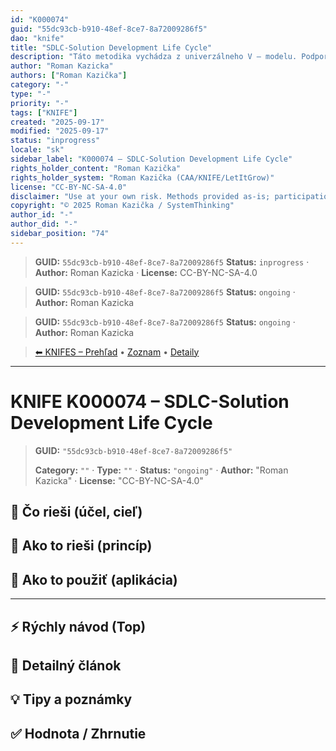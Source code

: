 ```yaml
---
id: "K000074"
guid: "55dc93cb-b910-48ef-8ce7-8a72009286f5"
dao: "knife"
title: "SDLC-Solution Development Life Cycle"
description: "Táto metodika vychádza z univerzálneho V – modelu. Podporuje princíly vuizuálneho manažmentu v rámci celého ťivotného cyklu riešení. To záhŕňa desiatky rolí a stovky rolí v rátane zákazníka, dodávateľa, subdodávateľov, a podnikateľského prostredia, regulátorov, zákonov, politickej situácie"
author: "Roman Kazicka"
authors: ["Roman Kazička"]
category: "-"
type: "-"
priority: "-"
tags: ["KNIFE"]
created: "2025-09-17"
modified: "2025-09-17"
status: "inprogress"
locale: "sk"
sidebar_label: "K000074 – SDLC-Solution Development Life Cycle"
rights_holder_content: "Roman Kazička"
rights_holder_system: "Roman Kazička (CAA/KNIFE/LetItGrow)"
license: "CC-BY-NC-SA-4.0"
disclaimer: "Use at your own risk. Methods provided as-is; participation is voluntary and context-aware."
copyright: "© 2025 Roman Kazička / SystemThinking"
author_id: "-"
author_did: "-"
sidebar_position: "74"
---
```

<!-- body:start -->

<!-- fm-visible: start -->
> **GUID:** `55dc93cb-b910-48ef-8ce7-8a72009286f5`
> **Status:** `inprogress` · **Author:** Roman Kazicka · **License:** CC-BY-NC-SA-4.0
<!-- fm-visible: end -->
<!-- body:start -->

<!-- fm-visible: start -->
> **GUID:** `55dc93cb-b910-48ef-8ce7-8a72009286f5`
> **Status:** `ongoing` · **Author:** Roman Kazicka
<!-- fm-visible: end -->
<!-- body:start -->

<!-- fm-visible: start -->
> **GUID:** `55dc93cb-b910-48ef-8ce7-8a72009286f5`
> **Status:** `ongoing` · **Author:** Roman Kazicka
<!-- fm-visible: end -->
<!-- body:start -->

<!-- nav:knifes -->
> [⬅ KNIFES – Prehľad](../overview.md) • [Zoznam](../KNIFE_Overview_List.md) • [Detaily](../KNIFE_Overview_Details.md)
---
# KNIFE K000074 – SDLC-Solution Development Life Cycle
<!-- fm-visible: start -->

> **GUID:** `"55dc93cb-b910-48ef-8ce7-8a72009286f5"`
>   
> **Category:** `""` · **Type:** `""` · **Status:** `"ongoing"` · **Author:** "Roman Kazicka" · **License:** "CC-BY-NC-SA-4.0"
<!-- fm-visible: end -->


## 🎯 Čo rieši (účel, cieľ)

## 🧩 Ako to rieši (princíp)

## 🧪 Ako to použiť (aplikácia)

---

## ⚡ Rýchly návod (Top)

## 📜 Detailný článok

## 💡 Tipy a poznámky

## ✅ Hodnota / Zhrnutie
